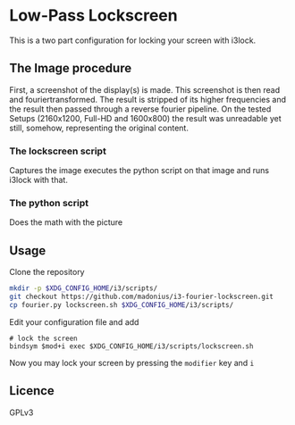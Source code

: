# Low-Pass Lockscreen

This is a two part configuration for locking your screen with i3lock.

## The Image procedure

First, a screenshot of the display(s) is made.
This screenshot is then read and fouriertransformed.
The result is stripped of its higher frequencies and the result then passed through a reverse fourier pipeline.
On the tested Setups (2160x1200, Full-HD and 1600x800) the result was unreadable yet still, somehow, representing the original content.

### The lockscreen script

Captures the image executes the python script on that image and runs i3lock with that.

### The python script
Does the math with the picture

## Usage

Clone the repository
```bash
mkdir -p $XDG_CONFIG_HOME/i3/scripts/
git checkout https://github.com/madonius/i3-fourier-lockscreen.git
cp fourier.py lockscreen.sh $XDG_CONFIG_HOME/i3/scripts/
```

Edit your configuration file and add
```
# lock the screen
bindsym $mod+i exec $XDG_CONFIG_HOME/i3/scripts/lockscreen.sh
```

Now you may lock your screen by pressing the `modifier` key and `i`

## Licence
GPLv3
